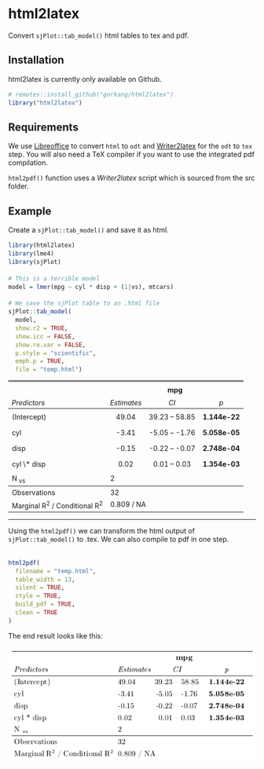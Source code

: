 <!-- README.md is generated from README.Rmd. Please edit that file -->

# html2latex

<!-- badges: start -->

<!-- badges: end -->

Convert `sjPlot::tab_model()` html tables to tex and pdf.

## Installation

html2latex is currently only available on Github.

``` r
# remotes::install_github("gorkang/html2latex")
library("html2latex")
```

## Requirements

We use [Libreoffice](https://www.libreoffice.org/) to convert `html` to `odt` and [Writer2latex](https://sourceforge.net/projects/writer2latex/files/writer2latex/) for the `odt` to `tex` step. You will also need a TeX compiler if you want to use the integrated pdf compilation.

`html2pdf()` function uses a *Writer2latex* script which is sourced from the src folder.

## Example

Create a `sjPlot::tab_model()` and save it as html.

``` r
library(html2latex)
library(lme4)
library(sjPlot)

# This is a terrible model
model = lmer(mpg ~ cyl * disp + (1|vs), mtcars)

# We save the sjPlot table to an .html file
sjPlot::tab_model(
  model,
  show.r2 = TRUE,
  show.icc = FALSE,
  show.re.var = FALSE,
  p.style = "scientific",
  emph.p = TRUE,
  file = "temp.html")
```

<table style="border-collapse:collapse; border:none;">
<tr>
<th style="border-top: double; text-align:center; font-style:normal; font-weight:bold; padding:0.2cm;  text-align:left; ">
 
</th>
<th colspan="3" style="border-top: double; text-align:center; font-style:normal; font-weight:bold; padding:0.2cm; ">
mpg
</th>
</tr>
<tr>
<td style=" text-align:center; border-bottom:1px solid; font-style:italic; font-weight:normal;  text-align:left; ">
Predictors
</td>
<td style=" text-align:center; border-bottom:1px solid; font-style:italic; font-weight:normal;  ">
Estimates
</td>
<td style=" text-align:center; border-bottom:1px solid; font-style:italic; font-weight:normal;  ">
CI
</td>
<td style=" text-align:center; border-bottom:1px solid; font-style:italic; font-weight:normal;  ">
p
</td>
</tr>
<tr>
<td style=" padding:0.2cm; text-align:left; vertical-align:top; text-align:left; ">
(Intercept)
</td>
<td style=" padding:0.2cm; text-align:left; vertical-align:top; text-align:center;  ">
49.04
</td>
<td style=" padding:0.2cm; text-align:left; vertical-align:top; text-align:center;  ">
39.23 – 58.85
</td>
<td style=" padding:0.2cm; text-align:left; vertical-align:top; text-align:center;  ">
<strong>1.144e-22</strong>
</td>
</tr>
<tr>
<td style=" padding:0.2cm; text-align:left; vertical-align:top; text-align:left; ">
cyl
</td>
<td style=" padding:0.2cm; text-align:left; vertical-align:top; text-align:center;  ">
-3.41
</td>
<td style=" padding:0.2cm; text-align:left; vertical-align:top; text-align:center;  ">
-5.05 – -1.76
</td>
<td style=" padding:0.2cm; text-align:left; vertical-align:top; text-align:center;  ">
<strong>5.058e-05</strong>
</td>
</tr>
<tr>
<td style=" padding:0.2cm; text-align:left; vertical-align:top; text-align:left; ">
disp
</td>
<td style=" padding:0.2cm; text-align:left; vertical-align:top; text-align:center;  ">
-0.15
</td>
<td style=" padding:0.2cm; text-align:left; vertical-align:top; text-align:center;  ">
-0.22 – -0.07
</td>
<td style=" padding:0.2cm; text-align:left; vertical-align:top; text-align:center;  ">
<strong>2.748e-04</strong>
</td>
</tr>
<tr>
<td style=" padding:0.2cm; text-align:left; vertical-align:top; text-align:left; ">
cyl \* disp
</td>
<td style=" padding:0.2cm; text-align:left; vertical-align:top; text-align:center;  ">
0.02
</td>
<td style=" padding:0.2cm; text-align:left; vertical-align:top; text-align:center;  ">
0.01 – 0.03
</td>
<td style=" padding:0.2cm; text-align:left; vertical-align:top; text-align:center;  ">
<strong>1.354e-03</strong>
</td>
</tr>
<tr>
<td style=" padding:0.2cm; text-align:left; vertical-align:top; text-align:left; padding-top:0.1cm; padding-bottom:0.1cm;">
N <sub>vs</sub>
</td>
<td style=" padding:0.2cm; text-align:left; vertical-align:top; padding-top:0.1cm; padding-bottom:0.1cm; text-align:left;" colspan="3">
2
</td>
<tr>
<td style=" padding:0.2cm; text-align:left; vertical-align:top; text-align:left; padding-top:0.1cm; padding-bottom:0.1cm; border-top:1px solid;">
Observations
</td>
<td style=" padding:0.2cm; text-align:left; vertical-align:top; padding-top:0.1cm; padding-bottom:0.1cm; text-align:left; border-top:1px solid;" colspan="3">
32
</td>
</tr>
<tr>
<td style=" padding:0.2cm; text-align:left; vertical-align:top; text-align:left; padding-top:0.1cm; padding-bottom:0.1cm;">
Marginal R<sup>2</sup> / Conditional R<sup>2</sup>
</td>
<td style=" padding:0.2cm; text-align:left; vertical-align:top; padding-top:0.1cm; padding-bottom:0.1cm; text-align:left;" colspan="3">
0.809 / NA
</td>
</tr>
</table>

---  

Using the `html2pdf()` we can transform the html output of `sjPlot::tab_model()` to .tex. We can also compile to pdf in one step.


``` r

html2pdf(
  filename = "temp.html",
  table_width = 13,
  silent = TRUE,
  style = TRUE,
  build_pdf = TRUE,
  clean = TRUE
)
```

The end result looks like this:

![](img/html2latex.png)
